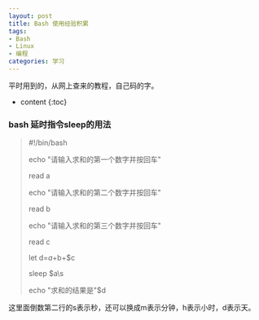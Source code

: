 ```yaml
---
layout: post
title: Bash 使用经验积累 
tags:
- Bash
- Linux
- 编程
categories: 学习
---
```

平时用到的，从网上查来的教程，自己码的字。






* content
{:toc}
### bash 延时指令sleep的用法

> \#!/bin/bash
> 
> echo "请输入求和的第一个数字并按回车"
> 
> read a
> 
> echo "请输入求和的第二个数字并按回车"
> 
> read b
> 
> echo "请输入求和的第三个数字并按回车"
> 
> read c
> 
> let d=$a+$b+$c
> 
> sleep $a\s
> 
> echo "求和的结果是"$d

这里面倒数第二行的s表示秒，还可以换成m表示分钟，h表示小时，d表示天。

